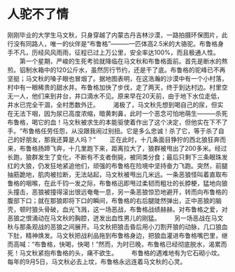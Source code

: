 # 人驼不了情
刚刚毕业的大学生马文秋，只身穿越了内蒙古丹吉林沙漠，一路拍摄环保图片，此行没有同路人，唯一的伙伴是“布鲁格”———一匹体高2.5米的大骆驼。布鲁格身手不凡，历经风风雨雨，征程已过上万公里，安全率达100%，而且极通人性。 
　　第一个星期，严峻的生死考验就降临在马文秋和布鲁格面前。首先是断水的熬煎。铝制水箱中的120公斤水，虽然厉行节约，还是干了底。布鲁格的驼峰已不再坚挺；马文秋的嗓子眼也冒烟了。据地图表明，在这浩瀚的沙漠中有一个小村落，村中有一眼稀贵的甜水井。布鲁格加快了步伐，走了两天，终于到达村边。村里空无一人，他们来到井台，井口滴水不见。原来早在20天前，由于地下水位走低，井水已完全干涸，全村悉数外迁。 
　　渴极了，马文秋先想到喝自己的尿，但实在无法下咽，因为尿已高度浓缩，暗黄刺鼻，此时一个恶念可怕地萌生———杀死布鲁格，喝它的血！马文秋被求生的本能驱使着作出了这个决定，但他实在下不了手。“布鲁格任劳任怨，从没跟我闹过别扭。它是多么忠诚！杀了它，等于杀了自己的好朋友，那我还算是人吗？” 
　　正在此时，十几条面目狰狞的西北狼狂奔而来，布鲁格扬蹄飞奔，十几里跑下来，距离拉大了，狼群被甩出了200多米。经过长跑，狼群发生了变化，不断有不支者倒毙，被同类分食；最后只剩下三条眼珠发红的大狼，仍发狂地紧追他们，顽强的布鲁格在险境中坚持奋力飞跑。突然，前腿抽筋跪地，肌肉被拉断，无法站起，马文秋被甩出几米远。一条恶狼怪叫着直取布鲁格的咽喉，在此千钧一发之际，布鲁格迅即甩过柔韧而粗壮的长脖梗，猛地向狼头撞击，恶狼被撞得滚出很远奄奄一息，另一条恶狼惊恐地避开，转而向布鲁格的腹部下口；就在那狼即将下口的瞬间，布鲁格的右后腿陡然弹出，正中恶狼的脑壳，顿时狼头骨破，血光飞溅，这一场恶战，布鲁格战绩赫赫。对布鲁格之爱，对恶狼之恨涌动在马文秋的胸腔，迸发出血性男儿的刚猛。 
　　另一场恶战在马文秋与那条观战的恶狼之间展开。马文秋把狼击昏后用小刀割开狼的动脉，几口狼血下肚，精神焕发。马文秋把战利品拖到布鲁格身边，把狼血灌进布鲁格嘴巴里，继而高喊：“布鲁格，快喝，快喝！”然而，为时已晚，布鲁格已经彻底脱水，渴累而死！马文秋紧抱布鲁格的头，痛不欲生。 
　　布鲁格的遇难地有为它石砌小坟。每年的9月5日，马文秋必去上坟，布鲁格永远连着马文秋的心灵。
 